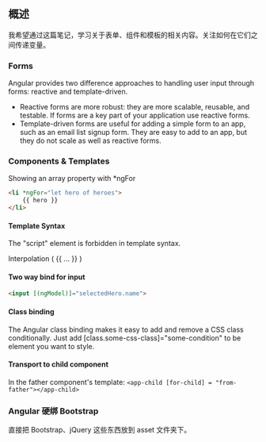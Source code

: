## 概述

我希望通过这篇笔记，学习关于表单、组件和模板的相关内容。关注如何在它们之间传递变量。



### Forms

Angular provides two difference approaches to handling user input through forms: reactive and template-driven.

+ Reactive forms are more robust: they are more scalable, reusable, and testable. If forms are a key part of your application use reactive forms.
+ Template-driven forms are useful for adding a simple form to an app, such as an email list signup form. They are easy to add to an app, but they do not scale as well as reactive forms.



### Components & Templates

Showing an array property with *ngFor

```html
<li *ngFor="let hero of heroes">
	{{ hero }}
</li>
```





#### Template Syntax

The "script" element is forbidden in template syntax.

Interpolation ( {{ ... }} )



#### Two way bind for input

```html
<input [(ngModel)]="selectedHero.name">
```



#### Class binding

The Angular class binding makes it easy to add and remove a CSS class conditionally. Just add [class.some-css-class]="some-condition" to be element you want to style.



#### Transport to child component

In the father component's template: ```<app-child [for-child] = "from-father"></app-child>```





### Angular 硬绑 Bootstrap

直接把 Bootstrap、jQuery 这些东西放到 asset 文件夹下。